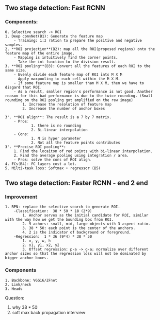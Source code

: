 ## Two stage detection: Fast RCNN
### Components:
	0. Selective search -> ROI
	1. Deep convNet(B1): Generate the feature map
		- Training: 1:3 ration to prepare the positive and negative samples. 
	2. **ROI projection**(B2): map all the ROI(proposed regions) onto the feature map of the entire image. 
		- Mapping is intuitively find the corner points.
		- Take the int function to the division result.
	3. **ROI pooling**(B3): Convert all the features of each ROI to the same size. 
		- Evenly divide each feature map of ROI into M X M
		- Apply maxpooling to each cell within the M X M.
		- If some feature map is smaller than M X M, then we have to disgard that ROI. 
		- As a result, smaller region's performance is not good. Another reason for this bad performance is due to the twice rounding. (Small rounding on the ROI pooling got amplified on the raw image)
			1. Increase the resolution of feature map
			2. Increase the number of anchor boxes

	3'. **ROI align**: The result is a 7 by 7 matrix. 
		- Pros: 
				1. there is no rounding
				2. Bi-linear interpolation
		- Cons: 
				1. N is hyper parameter
				2. Not all the feature points contributes
	3". **Precise ROI pooling**: 
		1. Find the locaiton of red points with bi-linear interpolation.
		2. Find the average pooling using integration / area. 
		- Pros: solve the cons of ROI align. 
	4. FCs(B4): FC layers cost a lot. 
	5. Milti-task loss: Softmax + regressor (B5)

## Two stage detection: Faster RCNN - end 2 end 
### Improvement
	1. RPN: replace the selective search to generate ROI.
		-Classification:  38 * 50 * 18 (2*9)
			1. Anchor serves as the initial candidate for ROI, similar with the way how we get the bounding box from ROI. 
			2. 9 achors: small, mid, large objects with 3 aspect ratio.
			3. 38 * 50: each point is the center of the anchors. 
			4. 2 is the indicator of background or foreground. 
		-Regression:  1 * 36 (9*4) * 38 * 50 
			1. x, y, w, h
			2. x1, y1, x2, y2
			3. Offset regression: p-a -> g-a; normalize over different anchor sizes so that the regression loss will not be dominated by bigger anchor boxes. 

### Components
	1. Backbone: VGG16/ZFnet
	2. Link/neck
	3. Heads


Question: 
1. why 38 * 50
2. soft max back propagation interview







